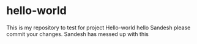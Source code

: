 # hello-world
This is my repository to test
for project Hello-world
hello Sandesh please commit your changes.
Sandesh has messed up with this
